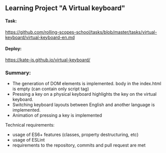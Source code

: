 ## Learning Project "A Virtual keyboard"

#### Task: 
https://github.com/rolling-scopes-school/tasks/blob/master/tasks/virtual-keyboard/virtual-keyboard-en.md

#### Deploy:
https://kate-js.github.io/virtual-keyboard/

### Summary:
- The generation of DOM elements is implemented. body in the index.html is empty (can contain only script tag)
- Pressing a key on a physical keyboard highlights the key on the virtual keyboard. 
- Switching keyboard layouts between English and another language is implemented. 
- Animation of pressing a key is implemented
  
Technical requirements:
- usage of ES6+ features (classes, property destructuring, etc)
- usage of ESLint
- requirements to the repository, commits and pull request are met
